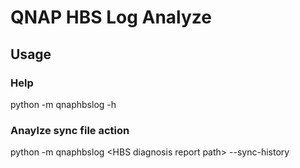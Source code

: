 # QNAP HBS Log Analyze

## Usage

### Help
python -m qnaphbslog -h

### Anaylze sync file action
python -m qnaphbslog \<HBS diagnosis report path\> --sync-history
